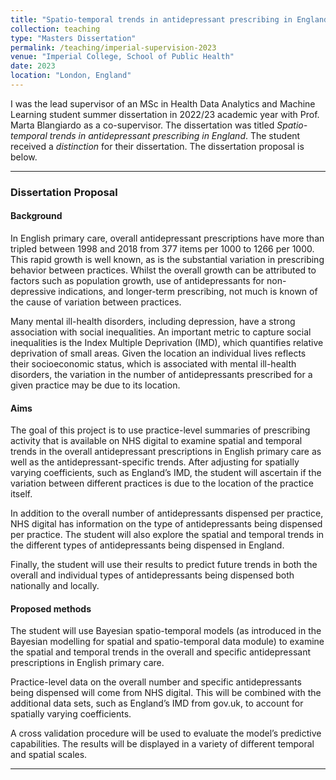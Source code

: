 ```yaml
---
title: "Spatio-temporal trends in antidepressant prescribing in England"
collection: teaching
type: "Masters Dissertation"
permalink: /teaching/imperial-supervision-2023
venue: "Imperial College, School of Public Health"
date: 2023
location: "London, England"
---
```


I was the lead supervisor of an MSc in Health Data Analytics and Machine Learning student summer dissertation in 2022/23 academic year with Prof. Marta Blangiardo as a co-supervisor. The dissertation was titled _Spatio-temporal trends in antidepressant prescribing in England_. The student received a *distinction* for their dissertation. The dissertation proposal is below. 

------------------------------------------------------------------------

### Dissertation Proposal

#### Background

In English primary care, overall antidepressant prescriptions have more than tripled between 1998 and 2018 from 377 items per 1000 to 1266 per 1000. This rapid growth is well known, as is the substantial variation in prescribing behavior between practices. Whilst the overall growth can be attributed to factors such as population growth, use of antidepressants for non-depressive indications, and longer-term prescribing, not much is known of the cause of variation between practices. 

Many mental ill-health disorders, including depression, have a strong association with social inequalities. An important metric to capture social inequalities is the Index Multiple Deprivation (IMD), which quantifies relative deprivation of small areas. Given the location an individual lives reflects their socioeconomic status, which is associated with mental ill-health disorders, the variation in the number of antidepressants prescribed for a given practice may be due to its location. 

#### Aims 

The goal of this project is to use practice-level summaries of prescribing activity that is available on NHS digital to examine spatial and temporal trends in the overall antidepressant prescriptions in English primary care as well as the antidepressant-specific trends. After adjusting for spatially varying coefficients, such as England’s IMD, the student will ascertain if the variation between different practices is due to the location of the practice itself. 

In addition to the overall number of antidepressants dispensed per practice, NHS digital has information on the type of antidepressants being dispensed per practice. The student will also explore the spatial and temporal trends in the different types of antidepressants being dispensed in England. 

Finally, the student will use their results to predict future trends in both the overall and individual types of antidepressants being dispensed both nationally and locally.

#### Proposed methods

The student will use Bayesian spatio-temporal models (as introduced in the Bayesian modelling for spatial and spatio-temporal data module) to examine the spatial and temporal trends in the overall and specific antidepressant prescriptions in English primary care. 

Practice-level data on the overall number and specific antidepressants being dispensed will come from NHS digital. This will be combined with the additional data sets, such as England’s IMD from gov.uk, to account for spatially varying coefficients. 

A cross validation procedure will be used to evaluate the model’s predictive capabilities. The results will be displayed in a variety of different temporal and spatial scales.

------------------------------------------------------------------------
 

